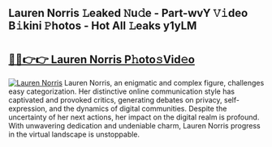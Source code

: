 ## Lauren Norris 𝙻eaked 𝙽u𝚍e - Part-wvY 𝚅𝚒deo B𝚒kini 𝙿hotos - Hot All 𝙻eaks y1yLM

# <h2><a href="http://ld30fr.urlbe.top/?page=Lauren+Norris">🔗🔗👉👉 Lauren Norris P𝚑oto𝚜Vid𝚎o</a></h2>

[![Lauren Norris](https://i.imgur.com/eBuTRDB.gif)](http://ld30fr.urlbe.top/?page=Lauren+Norris)
Lauren Norris, an enigmatic and complex figure, challenges easy categorization. Her distinctive online communication style has captivated and provoked critics, generating debates on privacy, self-expression, and the dynamics of digital communities. Despite the uncertainty of her next actions, her impact on the digital realm is profound. With unwavering dedication and undeniable charm, Lauren Norris progress in the virtual landscape is unstoppable.
